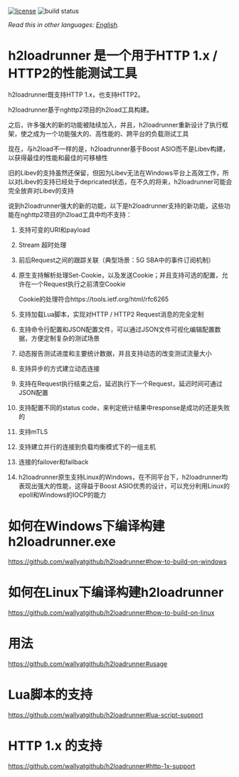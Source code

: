 [![license](https://img.shields.io/github/license/wallyatgithub/h2loadrunner.svg?style=flat-square)](https://github.com/wallyatgithub/h2loadrunner)
![build status](https://github.com/wallyatgithub/h2loadrunner/actions/workflows/cmake.yml/badge.svg)

*Read this in other languages: [English](README.md).*

# h2loadrunner 是一个用于HTTP 1.x / HTTP2的性能测试工具
  h2loadrunner既支持HTTP 1.x，也支持HTTP2。

  h2loadrunner基于nghttp2项目的h2load工具构建。
  
  之后，许多强大的新的功能被陆续加入，并且，h2loadrunner重新设计了执行框架，使之成为一个功能强大的、高性能的、跨平台的负载测试工具

  现在，与h2load不一样的是，h2loadrunner基于Boost ASIO而不是Libev构建，以获得最佳的性能和最佳的可移植性

  旧的Libev的支持虽然还保留，但因为Libev无法在Windows平台上高效工作，所以对Libev的支持已经处于depricated状态，在不久的将来，h2loadrunner可能会完全放弃对Libev的支持

  说到h2loadrunner强大的新的功能，以下是h2loadrunner支持的新功能，这些功能在nghttp2项目的h2load工具中均不支持：

  1. 支持可变的URI和payload
  
  2. Stream 超时处理
  
  3. 前后Request之间的跟踪关联（典型场景：5G SBA中的事件订阅机制）
  
  4. 原生支持解析处理Set-Cookie，以及发送Cookie；并且支持可选的配置，允许在一个Request执行之前清空Cookie
  
     Cookie的处理符合https://tools.ietf.org/html/rfc6265
  
  5. 支持加载Lua脚本，实现对HTTP / HTTP2 Request消息的完全定制
  
  6. 支持命令行配置和JSON配置文件，可以通过JSON文件可视化编辑配置数据，方便定制复杂的测试场景
     
  7. 动态报告测试进度和主要统计数据，并且支持动态的改变测试流量大小
  
  8. 支持异步的方式建立动态连接

  9. 支持在Request执行结束之后，延迟执行下一个Request，延迟时间可通过JSON配置

  10. 支持配置不同的status code，来判定统计结果中response是成功的还是失败的

  11. 支持mTLS

  12. 支持建立并行的连接到负载均衡模式下的一组主机

  13. 连接的failover和failback

  14. h2loadrunner原生支持Linux的Windows，在不同平台下，h2loadrunner均表现出强大的性能，这得益于Boost ASIO优秀的设计，可以充分利用Linux的epoll和Windows的IOCP的能力

# 如何在Windows下编译构建h2loadrunner.exe

  https://github.com/wallyatgithub/h2loadrunner#how-to-build-on-windows

# 如何在Linux下编译构建h2loadrunner

  https://github.com/wallyatgithub/h2loadrunner#how-to-build-on-linux


# 用法

  https://github.com/wallyatgithub/h2loadrunner#usage

# Lua脚本的支持

  https://github.com/wallyatgithub/h2loadrunner#lua-script-support
  
    
# HTTP 1.x 的支持
  
  https://github.com/wallyatgithub/h2loadrunner#http-1x-support
  
  


